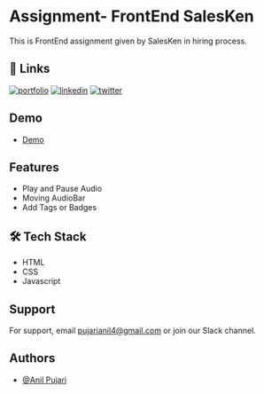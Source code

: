 
# Assignment- FrontEnd SalesKen

This is FrontEnd assignment given by SalesKen in hiring process.

## 🔗 Links
[![portfolio](https://img.shields.io/badge/my_portfolio-000?style=for-the-badge&logo=ko-fi&logoColor=white)](https://pujarianil4.github.io/)
[![linkedin](https://img.shields.io/badge/linkedin-0A66C2?style=for-the-badge&logo=linkedin&logoColor=white)](https://www.linkedin.com/in/anil-pujari-644282112/)
[![twitter](https://img.shields.io/badge/twitter-1DA1F2?style=for-the-badge&logo=twitter&logoColor=white)](https://twitter.com/AnilPuj74479361)

  
## Demo

- [Demo](https://saleskenassignment.vercel.app/)  
## Features

- Play and Pause Audio 
- Moving AudioBar
- Add Tags or Badges


  
## 🛠 Tech Stack

- HTML
- CSS
- Javascript

  
## Support

For support, email pujarianil4@gmail.com or join our Slack channel.

  
## Authors

- [@Anil Pujari](https://www.linkedin.com/in/anil-pujari-644282112/)

  
